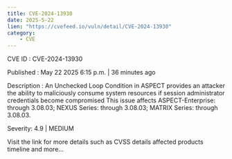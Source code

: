 ```yaml
---
title: CVE-2024-13930
date: 2025-5-22
lien: "https://cvefeed.io/vuln/detail/CVE-2024-13930"
category:
    - CVE
---
```


CVE ID : CVE-2024-13930

Published :  May 22
2025
6:15 p.m. | 36 minutes ago

Description : An Unchecked Loop Condition in ASPECT provides an attacker the ability to maliciously consume system resources if session administrator credentials become compromised
This issue affects ASPECT-Enterprise: through 3.08.03; NEXUS Series: through 3.08.03; MATRIX Series: through 3.08.03.

Severity: 4.9 | MEDIUM

Visit the link for more details
such as CVSS details
affected products
timeline
and more...
